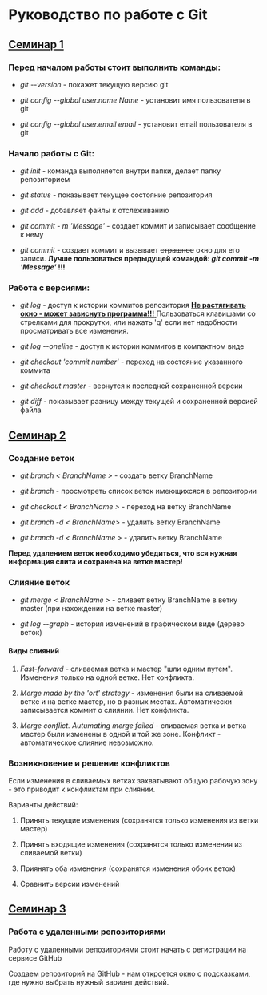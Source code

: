 # Руководство по работе с Git

## <u> Семинар 1 </u>

### Перед началом работы стоит выполнить команды:

* *git --version* - покажет текущую версию git

* *git config --global user.name Name* - установит имя пользователя в git

* *git config --global user.email email* - установит email пользователя в git

### Начало работы с Git:

* *git init* - команда выполняется внутри папки, делает папку репозиторием

* *git status* - показывает текущее состояние репозитория

* *git add* - добавляет файлы к отслеживанию

* *git commit - m 'Message'* - создает коммит и записывает сообщение к нему 

* *git commit* - создает коммит и вызывает ~~страшное~~ окно для его записи. **Лучше пользоваться предыдущей командой: *git commit -m 'Message'* !!!**

### Работа с версиями:

* *git log* - доступ к истории коммитов репозитория <u> **Не растягивать окно - может зависнуть программа!!!** </u> Пользоваться клавишами со стрелками для прокрутки, или нажать 'q' если нет надобности просматривать все изменения.

* *git log --oneline* - доступ к истории коммитов в компактном виде

* *git checkout 'commit number'* - переход на состояние указанного коммита

* *git checkout master* - вернутся к последней сохраненной версии

* *git diff* - показывает разницу между текущей и сохраненной версией файла

## <u> Семинар 2 </u>

### Создание веток

* *git branch < BranchName >* - создать ветку BranchName

* *git branch* - просмотреть список веток имеющихсяся в репозитории

* *git checkout < BranchName >* - переход на ветку BranchName

* *git branch -d < BranchName>* - удалить ветку BranchName

* *git branch -d < BranchName >* - удалить ветку BranchName

 **Перед удалением веток необходимо убедиться, что вся нужная информация слита и сохранена на ветке мастер!**

### Слияние веток

* *git merge < BranchName >* - сливает ветку BranchName в ветку master (при нахождении на ветке master)

* *git log --graph* - история изменений в графическом виде (дерево веток)

#### Виды слияний

1. *Fast-forward* - сливаемая ветка и мастер "шли одним путем". Изменения только на одной ветке. Нет конфликта.

2. *Merge made by the 'ort' strategy* - изменения были на сливаемой ветке и на ветке мастер, но в разных местах. Автоматически записывается коммит о слиянии. Нет конфликта.

3. *Merge conflict. Autumating merge failed* - сливаемая ветка и ветка мастер были изменены в одной и той же зоне. Конфликт - автоматическое слияние невозможно.

### Возникновение и решение конфликтов

Если изменения в сливаемых ветках захватывают общую рабочую зону - это приводит к конфликтам при слиянии. 

Варианты действий:

1. Принять текущие изменения (сохранятся только изменения из ветки мастер)

2. Принять входящие изменения (сохранятся только изменения из сливаемой ветки)

3. Приянять оба изменения (сохранятся изменения обоих веток)

4. Сравнить версии изменений

## <u> Семинар 3 </u>

### Работа с удаленными репозиториями

Работу с удаленными репозиториями стоит начать с регистрации на сервисе GitHub

Создаем репозиторий на GitHub - нам откроется окно с подсказками, где нужно выбрать нужный вариант действий.